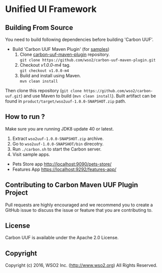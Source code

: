 # Unified UI Framework

## Building From Source

You need to build following dependencies before building 'Carbon UUF'.

- Build 'Carbon UUF Maven Plugin' (for [samples](samples/sample4))
  1. Clone [carbon-uuf-maven-plugin](https://github.com/wso2/carbon-uuf-maven-plugin) repository.<br/>`git clone https://github.com/wso2/carbon-uuf-maven-plugin.git`
  2. Checkout *v1.0.0-m4* tag.<br/>`git checkout v1.0.0-m4`
  3. Build and install using Maven.<br/> `mvn clean install`

Then clone this repository (`git clone https://github.com/wso2/carbon-uuf.git`) and use Maven to build (`mvn clean install`). Built artifact can be found in `product/target/wso2uuf-1.0.0-SNAPSHOT.zip` path.

## How to run ?

Make sure you are running JDK8 update 40 or latest.

1. Extract `wso2uuf-1.0.0-SNAPSHOT.zip` archive.
2. Go to `wso2uuf-1.0.0-SNAPSHOT/bin` direcotry.
4. Run `./carbon.sh` to start the Carbon server.
5. Visit sample apps.
  * Pets Store app [http://localhost:9090/pets-store/](http://localhost:9090/pets-store/)
  * Features App [https://localhost:9292/features-app/](https://localhost:9292/features-app/)

## Contributing to Carbon Maven UUF Plugin Project

Pull requests are highly encouraged and we recommend you to create a GitHub issue to discuss the issue or feature that you are contributing to.  

## License

Carbon UUF is available under the Apache 2.0 License.

## Copyright

Copyright (c) 2016, WSO2 Inc. (http://www.wso2.org) All Rights Reserved.
